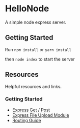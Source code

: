 # HelloNode
A simple node express server.

## Getting Started

Run ```npm install``` or ```yarn install```

then ```node index``` to start the server

## Resources

Helpful resources and links.

### Getting Started
- [Express Get / Post](https://scotch.io/tutorials/use-expressjs-to-get-url-and-post-parameters)
- [Express File Upload Module](https://www.npmjs.com/package/express-fileupload)
- [Routing Guide](http://expressjs.com/en/guide/routing.html)